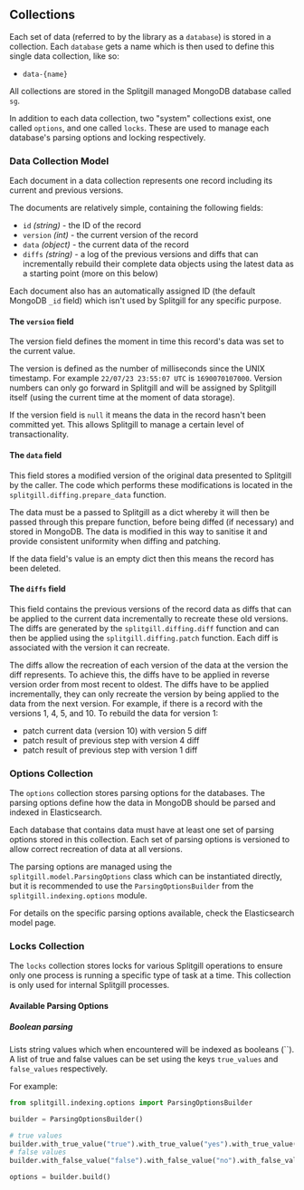 ## Collections
Each set of data (referred to by the library as a `database`) is stored in a collection.
Each `database` gets a name which is then used to define this single data collection,
like so:

- `data-{name}`

All collections are stored in the Splitgill managed MongoDB database called `sg`.

In addition to each data collection, two "system" collections exist, one called
`options`, and one called `locks`.
These are used to manage each database's parsing options and locking respectively.

### Data Collection Model
Each document in a data collection represents one record including its current and
previous versions.

The documents are relatively simple, containing the following fields:

- `id` _(string)_ - the ID of the record
- `version` _(int)_ - the current version of the record
- `data` _(object)_ - the current data of the record
- `diffs` _(string)_ - a log of the previous versions and diffs that can incrementally
  rebuild their complete data objects using the latest data as a starting point (more on
  this below)

Each document also has an automatically assigned ID (the default MongoDB `_id` field)
which isn't used by Splitgill for any specific purpose.

#### The `version` field
The version field defines the moment in time this record's data was set to the current
value.

The version is defined as the number of milliseconds since the UNIX timestamp.
For example `22/07/23 23:55:07 UTC` is `1690070107000`.
Version numbers can only go forward in Splitgill and will be assigned by Splitgill
itself (using the current time at the moment of data storage).

If the version field is `null` it means the data in the record hasn't been committed
yet.
This allows Splitgill to manage a certain level of transactionality.

#### The `data` field
This field stores a modified version of the original data presented to Splitgill by the
caller.
The code which performs these modifications is located in the
`splitgill.diffing.prepare_data` function.

The data must be a passed to Splitgill as a dict whereby it will then be passed
through this prepare function, before being diffed (if necessary) and stored in MongoDB.
The data is modified in this way to sanitise it and provide consistent uniformity when
diffing and patching.

If the data field's value is an empty dict then this means the record has been deleted.

#### The `diffs` field
This field contains the previous versions of the record data as diffs that can be
applied to the current data incrementally to recreate these old versions.
The diffs are generated by the `splitgill.diffing.diff` function and can then be applied
using the `splitgill.diffing.patch` function.
Each diff is associated with the version it can recreate.

The diffs allow the recreation of each version of the data at the version the diff
represents.
To achieve this, the diffs have to be applied in reverse version order from most recent
to oldest.
The diffs have to be applied incrementally, they can only recreate the version by being
applied to the data from the next version.
For example, if there is a record with the versions 1, 4, 5, and 10.
To rebuild the data for version 1:

- patch current data (version 10) with version 5 diff
- patch result of previous step with version 4 diff
- patch result of previous step with version 1 diff


### Options Collection

The `options` collection stores parsing options for the databases.
The parsing options define how the data in MongoDB should be parsed and indexed in
Elasticsearch.

Each database that contains data must have at least one set of parsing options stored in
this collection.
Each set of parsing options is versioned to allow correct recreation of data at all
versions.

The parsing options are managed using the `splitgill.model.ParsingOptions` class which
can be instantiated directly, but it is recommended to use the `ParsingOptionsBuilder`
from the `splitgill.indexing.options` module.

For details on the specific parsing options available, check the Elasticsearch model
page.


### Locks Collection

The `locks` collection stores locks for various Splitgill operations to ensure only one
process is running a specific type of task at a time.
This collection is only used for internal Splitgill processes.




#### Available Parsing Options

##### Boolean parsing

Lists string values which when encountered will be indexed as booleans (``).
A list of true and false values can be set using the keys `true_values` and
`false_values` respectively.

For example:

```python
from splitgill.indexing.options import ParsingOptionsBuilder

builder = ParsingOptionsBuilder()

# true values
builder.with_true_value("true").with_true_value("yes").with_true_value("y")
# false values
builder.with_false_value("false").with_false_value("no").with_false_value("n")

options = builder.build()
```
